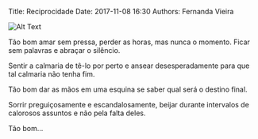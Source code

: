 Title: Reciprocidade
Date: 2017-11-08 16:30
Authors: Fernanda Vieira

![Alt Text]({attach}images/reciprocidade.jpg)

Tão bom amar sem pressa, perder as horas, mas nunca o momento.
Ficar sem palavras e abraçar o silêncio.

Sentir a calmaria de tê-lo por perto e ansear desesperadamente para que tal
calmaria não tenha fim.

Tão bom dar as mãos em uma esquina se saber qual será o destino final.

Sorrir preguiçosamente e escandalosamente, beijar durante intervalos de calorosos assuntos
e não pela falta deles.

Tão bom...
